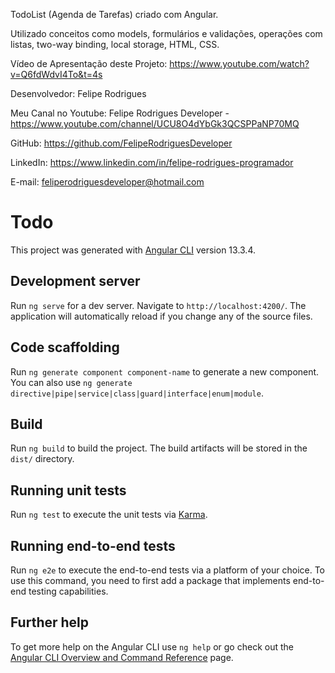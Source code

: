 TodoList (Agenda de Tarefas) criado com Angular. 

Utilizado conceitos como models, formulários e validações, operações com listas, two-way binding, local storage, HTML, CSS.

Vídeo de Apresentação deste Projeto: https://www.youtube.com/watch?v=Q6fdWdvI4To&t=4s

Desenvolvedor: Felipe Rodrigues

Meu Canal no Youtube: Felipe Rodrigues Developer - https://www.youtube.com/channel/UCU8O4dYbGk3QCSPPaNP70MQ

GitHub: https://github.com/FelipeRodriguesDeveloper

LinkedIn: https://www.linkedin.com/in/felipe-rodrigues-programador

E-mail: feliperodriguesdeveloper@hotmail.com


# Todo

This project was generated with [Angular CLI](https://github.com/angular/angular-cli) version 13.3.4.

## Development server

Run `ng serve` for a dev server. Navigate to `http://localhost:4200/`. The application will automatically reload if you change any of the source files.

## Code scaffolding

Run `ng generate component component-name` to generate a new component. You can also use `ng generate directive|pipe|service|class|guard|interface|enum|module`.

## Build

Run `ng build` to build the project. The build artifacts will be stored in the `dist/` directory.

## Running unit tests

Run `ng test` to execute the unit tests via [Karma](https://karma-runner.github.io).

## Running end-to-end tests

Run `ng e2e` to execute the end-to-end tests via a platform of your choice. To use this command, you need to first add a package that implements end-to-end testing capabilities.

## Further help

To get more help on the Angular CLI use `ng help` or go check out the [Angular CLI Overview and Command Reference](https://angular.io/cli) page.

